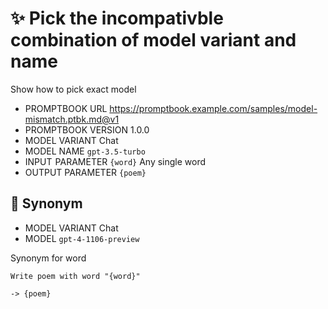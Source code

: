 # ✨ Pick the incompativble combination of model variant and name

Show how to pick exact model

-   PROMPTBOOK URL https://promptbook.example.com/samples/model-mismatch.ptbk.md@v1
-   PROMPTBOOK VERSION 1.0.0
-   MODEL VARIANT Chat
-   MODEL NAME `gpt-3.5-turbo`
-   INPUT  PARAMETER `{word}` Any single word
-   OUTPUT PARAMETER `{poem}`

## 💬 Synonym

-   MODEL VARIANT Chat
-   MODEL `gpt-4-1106-preview`

Synonym for word

```text
Write poem with word "{word}"
```

`-> {poem}`
